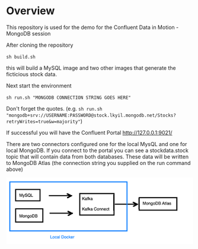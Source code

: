 # Overview
This repository is used for the demo for the Confluent Data in Motion - MongoDB session

After cloning the repository

`sh build.sh`

this will build a MySQL image and two other images that generate the ficticious stock data.

Next start the environment

`sh run.sh "MONGODB CONNECTION STRING GOES HERE"`

Don't forget the quotes.  (e.g. `sh run.sh "mongodb+srv://USERNAME:PASSWORD@stock.lkyil.mongodb.net/Stocks?retryWrites=true&w=majority"`)

If successful you will have the Confluent Portal http://127.0.0.1:9021/

There are two connectors configured one for the local MysQL and one for local MongoDB.  If you connect to the portal you can see a stockdata.stock topic that will contain data from both databases.  These data will be written to MongoDB Atlas (the connection string you supplied on the run command above)

![Architecture Diagram](overview.png)


